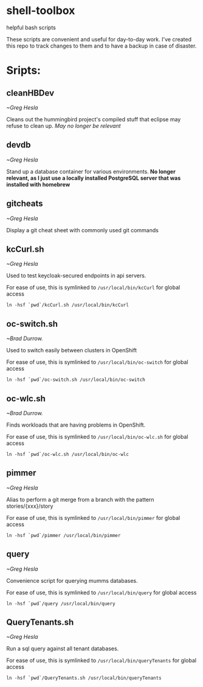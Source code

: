 # shell-toolbox
helpful bash scripts

These scripts are convenient and useful for day-to-day work. I've created this repo to track changes to them and to have a backup in case of disaster.

# Sripts:

## cleanHBDev
*~Greg Hesla*

Cleans out the hummingbird project's compiled stuff that eclipse may refuse to clean up.
*May no longer be relevant*

## devdb
*~Greg Hesla*

Stand up a database container for various environments.
**No longer relevant, as I just use a locally installed PostgreSQL server that was installed with homebrew**

## gitcheats
*~Greg Hesla*

Display a git cheat sheet with commonly used git commands

## kcCurl.sh
*~Greg Hesla*

Used to test keycloak-secured endpoints in api servers.

For ease of use, this is symlinked to `/usr/local/bin/kcCurl` for global access
```
ln -hsf `pwd`/kcCurl.sh /usr/local/bin/kcCurl
```

## oc-switch.sh
*~Brad Durrow.*

Used to switch easily between clusters in OpenShift

For ease of use, this is symlinked to `/usr/local/bin/oc-switch` for global access
```
ln -hsf `pwd`/oc-switch.sh /usr/local/bin/oc-switch
```

## oc-wlc.sh
*~Brad Durrow.*

Finds workloads that are having problems in OpenShift.

For ease of use, this is symlinked to `/usr/local/bin/oc-wlc.sh` for global access
```
ln -hsf `pwd`/oc-wlc.sh /usr/local/bin/oc-wlc
```

## pimmer
*~Greg Hesla*

Alias to perform a git merge from a branch with the pattern stories/{xxx}/story

For ease of use, this is symlinked to `/usr/local/bin/pimmer` for global access
```
ln -hsf `pwd`/pimmer /usr/local/bin/pimmer
```

## query
*~Greg Hesla*

Convenience script for querying mumms databases.

For ease of use, this is symlinked to `/usr/local/bin/query` for global access
```
ln -hsf `pwd`/query /usr/local/bin/query
```

## QueryTenants.sh
*~Greg Hesla*

Run a sql query against all tenant databases.

For ease of use, this is symlinked to `/usr/local/bin/queryTenants` for global access
```
ln -hsf `pwd`/QueryTenants.sh /usr/local/bin/queryTenants
```
